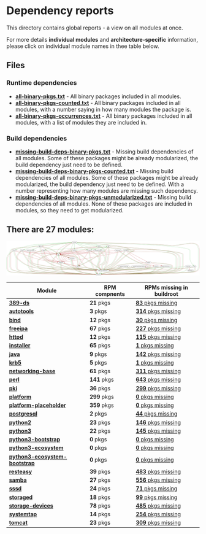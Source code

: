 # Dependency reports

This directory contains global reports - a view on all modules at once.

For more details **individual modules** and **architecture-specific** information, please click on individual module names in thee table below.

## Files

### Runtime dependencies

* [**all-binary-pkgs.txt**](all-binary-pkgs.txt) - All binary packages included in all modules.
* [**all-binary-pkgs-counted.txt**](all-binary-pkgs-counted.txt) - All binary packages included in all modules, with a number saying in how many modules the package is.
* [**all-binary-pkgs-occurrences.txt**](all-binary-pkgs-occurrences.txt) - All binary packages included in all modules, with a list of modules they are included in.

### Build dependencies

* [**missing-build-deps-binary-pkgs.txt**](missing-build-deps-binary-pkgs.txt) - Missing build dependencies of all modules. Some of these packages might be already modularized, the build dependency just need to be defined.
* [**missing-build-deps-binary-pkgs-counted.txt**](missing-build-deps-binary-pkgs-counted.txt) - Missing build dependencies of all modules. Some of these packages might be already modularized, the build dependency just need to be defined. With a number representing how many modules are missing such dependency.
* [**missing-build-deps-binary-pkgs-unmodularized.txt**](missing-build-deps-binary-pkgs-unmodularized.txt) - Missing build dependencies of all modules. None of these packages are included in modules, so they need to get modularized.

## There are 27 modules:

![module-deps](../img/module-deps.png)

| Module | RPM compnents | RPMs missing in buildroot |
|---|---|---|
| [**389-ds**](../modules/389-ds) | **21** pkgs | [**83** pkgs missing](../modules/389-ds/all/buildtime-binary-packages-short.txt) |
| [**autotools**](../modules/autotools) | **3** pkgs | [**314** pkgs missing](../modules/autotools/all/buildtime-binary-packages-short.txt) |
| [**bind**](../modules/bind) | **12** pkgs | [**30** pkgs missing](../modules/bind/all/buildtime-binary-packages-short.txt) |
| [**freeipa**](../modules/freeipa) | **67** pkgs | [**227** pkgs missing](../modules/freeipa/all/buildtime-binary-packages-short.txt) |
| [**httpd**](../modules/httpd) | **12** pkgs | [**115** pkgs missing](../modules/httpd/all/buildtime-binary-packages-short.txt) |
| [**installer**](../modules/installer) | **65** pkgs | [**1** pkgs missing](../modules/installer/all/buildtime-binary-packages-short.txt) |
| [**java**](../modules/java) | **9** pkgs | [**142** pkgs missing](../modules/java/all/buildtime-binary-packages-short.txt) |
| [**krb5**](../modules/krb5) | **5** pkgs | [**1** pkgs missing](../modules/krb5/all/buildtime-binary-packages-short.txt) |
| [**networking-base**](../modules/networking-base) | **61** pkgs | [**311** pkgs missing](../modules/networking-base/all/buildtime-binary-packages-short.txt) |
| [**perl**](../modules/perl) | **141** pkgs | [**643** pkgs missing](../modules/perl/all/buildtime-binary-packages-short.txt) |
| [**pki**](../modules/pki) | **36** pkgs | [**299** pkgs missing](../modules/pki/all/buildtime-binary-packages-short.txt) |
| [**platform**](../modules/platform) | **299** pkgs | [**0** pkgs missing](../modules/platform/all/buildtime-binary-packages-short.txt) |
| [**platform-placeholder**](../modules/platform-placeholder) | **359** pkgs | [**0** pkgs missing](../modules/platform-placeholder/all/buildtime-binary-packages-short.txt) |
| [**postgresql**](../modules/postgresql) | **2** pkgs | [**44** pkgs missing](../modules/postgresql/all/buildtime-binary-packages-short.txt) |
| [**python2**](../modules/python2) | **23** pkgs | [**146** pkgs missing](../modules/python2/all/buildtime-binary-packages-short.txt) |
| [**python3**](../modules/python3) | **22** pkgs | [**145** pkgs missing](../modules/python3/all/buildtime-binary-packages-short.txt) |
| [**python3-bootstrap**](../modules/python3-bootstrap) | **0** pkgs | [**0** pkgs missing](../modules/python3-bootstrap/all/buildtime-binary-packages-short.txt) |
| [**python3-ecosystem**](../modules/python3-ecosystem) | **0** pkgs | [**0** pkgs missing](../modules/python3-ecosystem/all/buildtime-binary-packages-short.txt) |
| [**python3-ecosystem-bootstrap**](../modules/python3-ecosystem-bootstrap) | **0** pkgs | [**0** pkgs missing](../modules/python3-ecosystem-bootstrap/all/buildtime-binary-packages-short.txt) |
| [**resteasy**](../modules/resteasy) | **39** pkgs | [**483** pkgs missing](../modules/resteasy/all/buildtime-binary-packages-short.txt) |
| [**samba**](../modules/samba) | **27** pkgs | [**556** pkgs missing](../modules/samba/all/buildtime-binary-packages-short.txt) |
| [**sssd**](../modules/sssd) | **24** pkgs | [**71** pkgs missing](../modules/sssd/all/buildtime-binary-packages-short.txt) |
| [**storaged**](../modules/storaged) | **18** pkgs | [**99** pkgs missing](../modules/storaged/all/buildtime-binary-packages-short.txt) |
| [**storage-devices**](../modules/storage-devices) | **78** pkgs | [**485** pkgs missing](../modules/storage-devices/all/buildtime-binary-packages-short.txt) |
| [**systemtap**](../modules/systemtap) | **14** pkgs | [**254** pkgs missing](../modules/systemtap/all/buildtime-binary-packages-short.txt) |
| [**tomcat**](../modules/tomcat) | **23** pkgs | [**309** pkgs missing](../modules/tomcat/all/buildtime-binary-packages-short.txt) |
